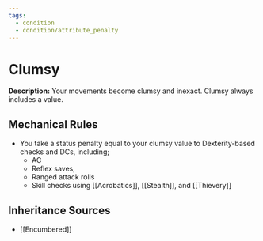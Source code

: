 ```yaml
---
tags:
  - condition
  - condition/attribute_penalty
---
```

# Clumsy
**Description:** Your movements become clumsy and inexact. Clumsy always includes a value.

## Mechanical Rules

- You take a status penalty equal to your clumsy value to Dexterity-based checks and DCs, including;
	- AC
	- Reflex saves,
	- Ranged attack rolls
	- Skill checks using [[Acrobatics]], [[Stealth]], and [[Thievery]]

## Inheritance Sources

- [[Encumbered]]